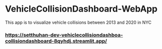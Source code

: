 # VehicleCollisionDashboard-WebApp

This app is to visualize vehicle collisions between 2013 and 2020 in NYC

### https://setthuhan-dev-vehiclecollisiondashboa-collisiondashboard-8qyhdj.streamlit.app/
